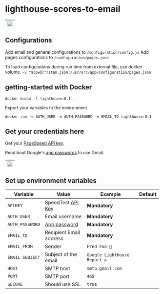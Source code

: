 # lighthouse-scores-to-email

| ![](https://user-images.githubusercontent.com/516342/74950240-7dc83b00-5407-11ea-8ef8-bd7bfb37ce6b.png)
| -

## Configurations

Add email and general configurations to `/configuration/config.js`
Add pages configurations to `/configuration/pages.json`

To load configurations during run time from external file, use docker volume.
`-v "$(pwd)"/stam.json:/usr/src/app/configuration/pages.json`

## getting-started with Docker 

`docker build -t lighthouse:0.1 .` 

Export your variables to the environment

`docker run -e AUTH_USER -e AUTH_PASSWORD -e EMAIL_TO lighthouse:0.1` 

## Get your credentials here

Get your [PageSpeed API key](https://developers.google.com/speed/docs/insights/v4/first-app).

Read bout Google's [app passwords](https://support.google.com/accounts/answer/185833) to use Gmail.

| ![](https://user-images.githubusercontent.com/516342/74944673-0c848a00-53ff-11ea-888c-457f16bdb1b9.png)
| -

## Set up environment variables

| Variable | Value | Example | Default
| - | - | - | -
| `APIKEY` | SpeedTest [API Key](https://developers.google.com/speed/docs/insights/v4/first-app) | __Mandatory__
| `AUTH_USER` | Email username | __Mandatory__
| `AUTH_PASSWORD` | [App password](https://support.google.com/accounts/answer/185833) | __Mandatory__
| `EMAIL_TO` | Recipient Email address | __Mandatory__
| `EMAIL_FROM` | Sender | `Fred Foo 👻 `
| `EMAIL_SUBJECT` | Subject of the email | `Google LightHouse Report ✔`
| `HOST` | SMTP host | `smtp.gmail.com`
| `PORT` | SMTP port | `465`
| `SECURE` | Should use SSL | `true`

